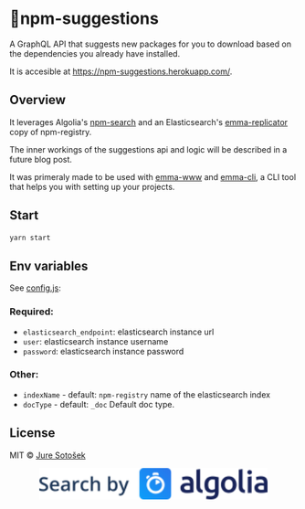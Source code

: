 # 🎯npm-suggestions

A GraphQL API that suggests new packages for you to download based on the dependencies you already have installed.

It is accesible at https://npm-suggestions.herokuapp.com/.

## Overview

It leverages Algolia's [npm-search](https://github.com/algolia/npm-search) and an Elasticsearch's [emma-replicator](https://github.com/JureSotosek/emma-replicator) copy of npm-registry.

The inner workings of the suggestions api and logic will be described in a future blog post.

It was primeraly made to be used with [emma-www](https://github.com/juresotosek/emma-www) and [emma-cli](https://github.com/Maticzav/emma-cli), a CLI tool that helps you with setting up your projects.

## Start

```sh
yarn start
```

## Env variables

See [config.js](./config.js):

### Required:

- `elasticsearch_endpoint`: elasticsearch instance url
- `user`: elasticsearch instance username
- `password`: elasticsearch instance password

### Other:

- `indexName` - default: `npm-registry` name of the elasticsearch index
- `docType` - default: `_doc` Default doc type.

## License

MIT © [Jure Sotošek](https://github.com/juresotosek)

<p align="center"><a href="https://www.algolia.com"><img src="media/algolia.svg" width="400" /></a></p>
